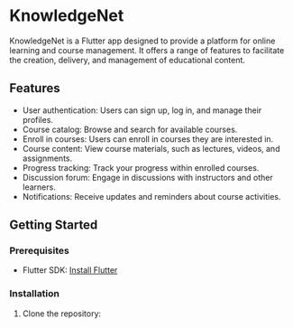 # KnowledgeNet

KnowledgeNet is a Flutter app designed to provide a platform for online learning and course management. 
It offers a range of features to facilitate the creation, delivery, and management of educational content.

## Features

- User authentication: Users can sign up, log in, and manage their profiles.
- Course catalog: Browse and search for available courses.
- Enroll in courses: Users can enroll in courses they are interested in.
- Course content: View course materials, such as lectures, videos, and assignments.
- Progress tracking: Track your progress within enrolled courses.
- Discussion forum: Engage in discussions with instructors and other learners.
- Notifications: Receive updates and reminders about course activities.



## Getting Started

### Prerequisites

- Flutter SDK: [Install Flutter](https://flutter.dev/docs/get-started/install)

### Installation

1. Clone the repository:

